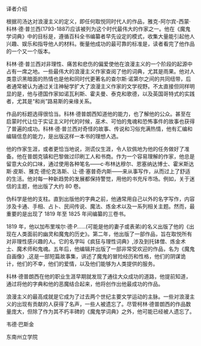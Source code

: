 

译者介绍

根据司汤达对浪漫主义的定义，即任何取悦同时代人的作品，雅克-阿尔宾-西蒙·科林·德·普兰西(1793-1887)应该被列为这个时代最伟大的作家之一。他在《魔鬼学词典》中的目标是，遵循百科全书编纂者早先设定的模式，收集大量能引起他人兴趣、娱乐和指导他人的材料。衡量他成功的最可靠的标准是，读者看完了他作品的一个又一个版本。

科林·德·普兰西对非理性、痛苦和悲伤的偏爱使他在浪漫主义的一个阶段的起源中占有一席之地。一些最伟大的浪漫主义作家查阅了他的词典，尤其是雨果。他对人类意识黑暗面的热情也是他和同时代更著名的查尔斯·诺第尔之间的共同纽带，后者通常被认为通过关注神秘学扩大了浪漫主义作家的文学视野。不太直接但同样明显的是，他与德国作家如诺瓦利斯、霍夫曼、泰克和歌德，以及英国哥特式的实践者，尤其是“和尚”路易斯的亲缘关系。

作品的标题选得很恰当。科林·德普朗西知道他的能力，也了解他的公众。甚至在启蒙时代让位于实证主义时代的时候，巫术、可怕的鬼魂和恐怖事件的故事也获得了普遍的成功。科林·德·普兰西对奇怪的故事、传说和习俗充满热情，他有汇编和编辑信息的能力，是出版这样一本书的理想人选。

他的作家生涯，或者更恰当地说，测谎仪生涯，令人钦佩地为他的任务做好了准备。他在普朗克镇和巴黎做过印刷工人和书商。作为一个容易理解的作家，他总是留意大众的口味，通过使用各种笔名——c·布林达穆尔、恩塞纳达博士、霍米斯达斯·皮斯、雅克·德伦克洛斯、让·德·塞普奇内斯——来从事写作，从而过上了舒适的生活。他对每一种新趋势的发展都保持警觉，用他的书充斥市场。例如，关于迷信的主题，他出版了大约 80 卷。

伪科学是他的支柱。直到出版他的字典之前，他通常用自己以外的名字写作，内容涉及卡通、手相、占卜、民间传说、魔法、炼金术以及一系列相关主题。然而，最重要的是出现了 1819 年至 1825 年间编纂的三卷书。

1819 年，他以加布里埃尔·德·P……(可能是他的妻子或表弟)的名义出版了他的《出现在人类面前的幽灵和魔鬼的历史》。第二年，他出版了一部作品，旨在取悦所有对非理性感兴趣的人。它的名字叫《疯狂与理性词典》,涉及到托钵僧、炼金术士、魔术师和鬼魂。五年后，他编辑并出版了一部非常受欢迎的作品，名为《魔鬼自画像》,这是一部短篇故事集，讲述了魔鬼的冒险经历和性格，他们的阴谋诡计，他们的不幸，他们的爱情，以及他们能够为人类提供的服务。

科林·德普朗西在他的职业生涯早期就发现了通往大众成功的道路，他提前知道，通过将他的字典和他的恶魔结合起来，他将创作出他最成功的作品。

浪漫主义的最高成就是它成为了过去两个世纪主要文学运动的主脉。一些对浪漫主义的出现有贡献的人获得了名声，一些人被遗忘了。尽管柯林·德普朗西的作品数量庞大，但除了作为其不朽丰碑的《魔鬼学词典》之外，他可能已经被人遗忘了。

韦德·巴斯金

东南州立学院